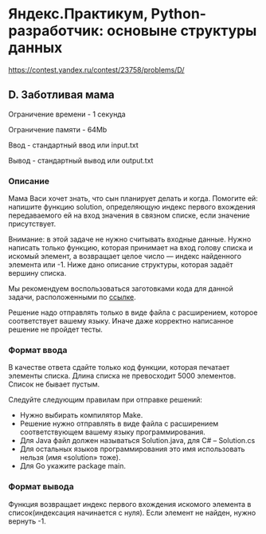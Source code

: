 # Яндекс.Практикум, Python-разработчик: основыне структуры данных

https://contest.yandex.ru/contest/23758/problems/D/

## D. Заботливая мама

Ограничение времени - 1 секунда

Ограничение памяти - 64Mb

Ввод - стандартный ввод или input.txt

Вывод - стандартный вывод или output.txt


### Описание

Мама Васи хочет знать, что сын планирует делать и когда. Помогите ей: напишите функцию solution, определяющую индекс первого вхождения передаваемого ей на вход значения в связном списке, если значение присутствует.

Внимание: в этой задаче не нужно считывать входные данные. Нужно написать только функцию, которая принимает на вход голову списка и искомый элемент, а возвращает целое число — индекс найденного элемента или -1. Ниже дано описание структуры, которая задаёт вершину списка.

Мы рекомендуем воспользоваться заготовками кода для данной задачи, расположенными по [ссылке](https://disk.yandex.ru/d/DckMsA63dZ1VbQ).

Решение надо отправлять только в виде файла с расширением, которое соответствует вашему языку. Иначе даже корректно написанное решение не пройдет тесты.

### Формат ввода


В качестве ответа сдайте только код функции, которая печатает элементы списка. Длина списка не превосходит 5000 элементов. Список не бывает пустым.

Следуйте следующим правилам при отправке решений:

* Нужно выбирать компилятор Make.
* Решение нужно отправлять в виде файла с расширением соответствующем вашему языку программирования.
* Для Java файл должен называться Solution.java, для C# – Solution.cs 
* Для остальных языков программирования это имя использовать нельзя (имя «solution» тоже).
* Для Go укажите package main.

### Формат вывода

Функция возвращает индекс первого вхождения искомого элемента в список(индексация начинается с нуля). Если элемент не найден, нужно вернуть -1. 
